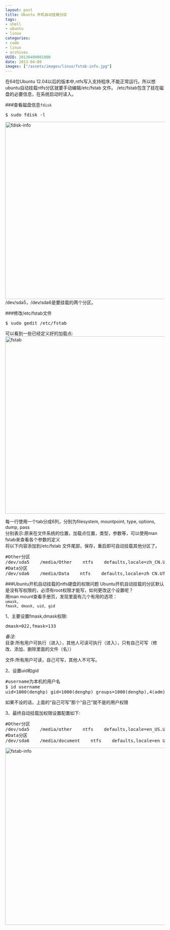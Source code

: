 ```yaml
--- 
layout: post
title: Ubuntu 开机自动挂载分区
tags: 
- shell
- ubuntu
- linux
categories:
- code
- linux
- archives
UUID: 20130409001000
date: 2013-04-09
images: ["/assets/images/linux/fstab-info.jpg"]
---
```


在64位Ubuntu 12.04以后的版本中,ntfs写入支持程序,不能正常运行。所以想ubuntu自动挂载ntfs分区就要手动编辑/etc/fstab 文件。  /etc/fstab包含了挂在磁盘的必要信息，在系统启动时读入。

###查看磁盘信息<code>fdisk</code>
<pre id="bash">
$ sudo fdisk -l
</pre>
<a href="{{site.aliyun_oss}}/assets/images/linux/fdisk-info.jpg" alt="disk-info" rel="prettyPhoto[{{page.UUID}}]">
<img src="{{site.aliyun_oss}}/assets/images/linux/fdisk-info.jpg" width="560px"  alt="fdisk-info" />
</a>
/dev/sda5，/dev/sda6是要挂载的两个分区。

###修改/etc/fstab文件
<pre id="bash">
$ sudo gedit /etc/fstab
</pre>
可以看到一些已经定义好的加载点:
<a href="{{site.aliyun_oss}}/assets/images/linux/fstab-info.jpg" alt="fstab" rel="prettyPhoto[{{page.UUID}}]">
<img src="{{site.aliyun_oss}}/assets/images/linux/fstab-info.jpg" width="560px"  alt="fstab" />
</a>

每一行使用一个tab分成6列，分别为filesystem, mountpoint, type, options, dump, pass<br>
分别表示:原来在文件系统的位置，加载点位置，类型，参数等，可以使用man fstab来查看各个参数的定义<br>
将以下内容添加到/etc/fstab 文件尾部，保存，重启即可自动挂载其他分区了。
<pre id="bash">
#Other分区
/dev/sda5    /media/Other    ntfs    defaults,locale=zh_CN.UTF-8,umask=000 0 0
#Data分区
/dev/sda6    /media/Data    ntfs    defaults,locale=zh_CN.UTF-8,umask=000 0 0
</pre>

###Ubuntu开机自动挂载的ntfs硬盘的权限问题
Ubuntu开机自动挂载的分区默认是没有写权限的，必须有root权限才能写，如何更改这个设置呢？<br>
用man mount查看手册页，发现里面有几个有用的选项：<br>
<code>umask, fmask, dmask, uid, gid</code>

1、主要设置fmask,dmask权限:
<pre id="bash">
dmask=022,fmask=133
</pre>

*备注:*<br>
目录:所有用户可执行（进入），其他人可读可执行（进入），只有自己可写（修改、添加、删除里面的文件（名））

文件:所有用户可读，自己可写，其他人不可写。

2、设置uid和gid
<pre id="bash">
#username为本机的用户名
$ id username
uid=1000(denghp) gid=1000(denghp) groups=1000(denghp),4(adm),24(cdrom),27(sudo),30(dip),46(plugdev),109(lpadmin),124(sambashare),126(vboxusers)
</pre>
如果不设的话，上面的“自己可写”那个“自己”就不是的用户权限

3、最终自动挂载加权限设置配置如下:
<pre id="bash">
#Other分区
/dev/sda5    /media/other    ntfs    defaults,locale=en_US.UTF-8,uid=1000,gid=1000,dmask=022,fmask=133 0 0
#Data分区
/dev/sda6    /media/document    ntfs    defaults,locale=en_US.UTF-8,uid=1000,gid=1000,dmask=022,fmask=133 0 0
</pre>
<a href="{{site.aliyun_oss}}/assets/images/linux/fstab-info-2.jpg" alt="fstab-info" rel="prettyPhoto[{{page.UUID}}]">
<img src="{{site.aliyun_oss}}/assets/images/linux/fstab-info-2.jpg" width="560px"  alt="fstab-info" />
</a>

